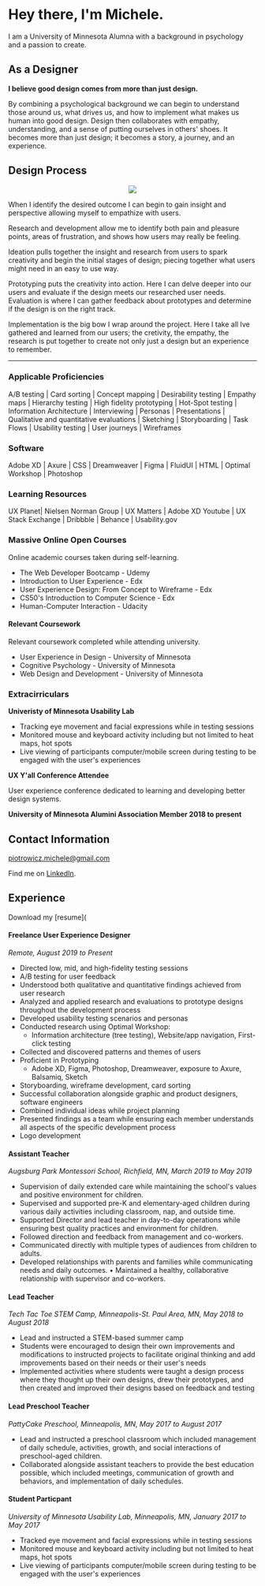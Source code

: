# Hey there, I'm Michele.

I am a University of Minnesota Alumna with a background in psychology and a passion to create. 

## As a Designer

**I believe good design comes from more than just design.**

By combining a psychological background we can begin to understand those around us, what drives us, and how to implement what makes us human into good design. Design then collaborates with empathy, understanding, and a sense of putting ourselves in others' shoes. It becomes more than just design; it becomes a story, a journey, and an experience. 

## Design Process

<p align="center">
  <img src="https://user-images.githubusercontent.com/33335020/152221722-8697a85a-e71e-42e1-8802-45e19bf644c1.png">
  </p>


When I identify the desired outcome I can begin to gain insight and perspective allowing myself to empathize with users. 

Research and development allow me to identify both pain and pleasure points, areas of frustration, and shows how users may really be feeling. 

Ideation pulls together the insight and research from users to spark creativity and begin the initial stages of design; piecing together what users might need in an easy to use way. 

Prototyping puts the creativity into action. Here I can delve deeper into our users and evaluate if the design meets our researched user needs. Evaluation is where I can gather feedback about prototypes and determine if the design is on the right track. 

Implementation is the big bow I wrap around the project. Here I take all Ive gathered and learned from our users; the cretivity, the empathy, the research is put together to create not only just a design but an experience to remember. 
  
--------

### Applicable Proficiencies
 
A/B testing | Card sorting | Concept mapping | Desirability testing | Empathy maps | Hierarchy testing | High fidelity prototyping | Hot-Spot testing | Information Architecture | Interviewing | Personas | Presentations | Qualitative and quantitative evaluations | Sketching | Storyboarding | Task Flows | Usability testing | User journeys | Wireframes


### Software

Adobe XD | Axure | CSS | Dreamweaver | Figma | FluidUI | HTML | Optimal Workshop | Photoshop

### Learning Resources

UX Planet| Nielsen Norman Group | UX Matters | Adobe XD Youtube | UX Stack Exchange | Dribbble | Behance | Usability.gov

### Massive Online Open Courses

Online academic courses taken during self-learning. 

* The Web Developer Bootcamp - Udemy
* Introduction to User Experience - Edx
* User Experience Design: From Concept to Wireframe - Edx
* CS50's Introduction to Computer Science - Edx 
* Human-Computer Interaction - Udacity

#### Relevant Coursework

Relevant coursework completed while attending university.

* User Experience in Design - University of Minnesota
* Cognitive Psychology - University of Minnesota
* Web Design and Development - University of Minnesota

### Extracirriculars

**Univeristy of Minnesota Usability Lab**

* Tracking eye movement and facial expressions while in testing sessions
* Monitored mouse and keyboard activity including but not limited to heat maps, hot spots
* Live viewing of participants computer/mobile screen during testing to be engaged with the user's experiences

**UX Y'all Conference Attendee** 

User experience conference dedicated to learning and developing better design systems. 

**University of Minnesota Alumini Association Member 2018 to present**

## Contact Information

piotrowicz.michele@gmail.com

Find me on [LinkedIn](https://www.linkedin.com/in/michelepiot/).

## Experience

Download my [resume](

#### Freelance User Experience Designer

*Remote, August 2019 to Present*

* Directed low, mid, and high-fidelity testing sessions
* A/B testing for user feedback
* Understood both qualitative and quantitative findings achieved from user research
* Analyzed and applied research and evaluations to prototype designs throughout the development process
* Developed usability testing scenarios and personas
* Conducted research using Optimal Workshop: 
    - Information architecture (tree testing), Website/app navigation, First-click testing
* Collected and discovered patterns and themes of users
* Proficient in Prototyping 
    - Adobe XD, Figma, Photoshop, Dreamweaver, exposure to Axure, Balsamiq, Sketch
* Storyboarding, wireframe development, card sorting
* Successful collaboration alongside graphic and product designers, software engineers
* Combined individual ideas while project planning
* Presented findings as a team while ensuring each member understands all aspects of the specific development process
* Logo development

#### Assistant Teacher

*Augsburg Park Montessori School, Richfield, MN, March 2019 to May 2019*

* Supervision of daily extended care while maintaining the school's values and positive environment for children.
* Supervised and supported pre-K and elementary-aged children during various daily activities including classroom, nap, and outside time.
* Supported Director and lead teacher in day-to-day operations while ensuring best quality practices and environment for children.
* Followed direction and feedback from management and co-workers.
* Communicated directly with multiple types of audiences from children to adults.
* Developed relationships with parents and families while communicating needs and daily outcomes. • Maintained a healthy, collaborative relationship with supervisor and co-workers.

#### Lead Teacher

*Tech Tac Toe STEM Camp, Minneapolis-St. Paul Area, MN, May 2018 to August 2018*

* Lead and instructed a STEM-based summer camp
* Students were encouraged to design their own improvements and modifications to instructed projects to facilitate original thinking and add improvements based on their needs or their user's needs
* Implemented activities where students were taught a design process where they thought up their own designs, drew their prototypes, and then created and improved their designs based on feedback and testing

#### Lead Preschool Teacher

*PattyCake Preschool, Minneapolis, MN, May 2017 to August 2017*

* Lead and instructed a preschool classroom which included management of daily schedule, activities, growth, and social interactions of preschool-aged children.
* Collaborated alongside assistant teachers to provide the best education possible, which included meetings, communication of growth and behaviors, and implementation of daily schedules.

#### Student Particpant 

*University of Minnesota Usability Lab, Minneapolis, MN, January 2017 to May 2017*

* Tracked eye movement and facial expressions while in testing sessions
* Monitored mouse and keyboard activity including but not limited to heat maps, hot spots
* Live viewing of participants computer/mobile screen during testing to be engaged with the user's experiences



